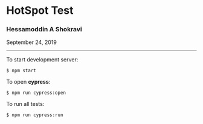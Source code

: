 # HotSpot Test

### Hessamoddin A Shokravi

September 24, 2019

---

To start development server:

    $ npm start

To open **cypress**:

    $ npm run cypress:open

To run all tests:

    $ npm run cypress:run
